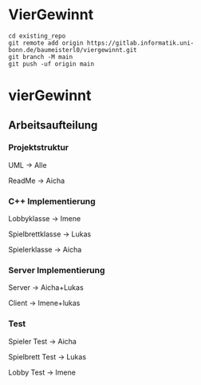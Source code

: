 # VierGewinnt



```
cd existing_repo
git remote add origin https://gitlab.informatik.uni-bonn.de/baumeisterl0/viergewinnt.git
git branch -M main
git push -uf origin main
```
# vierGewinnt

## Arbeitsaufteilung

### Projektstruktur 
  UML -> Alle
  
  ReadMe -> Aicha

### C++ Implementierung
  Lobbyklasse -> Imene
  
  Spielbrettklasse -> Lukas

  Spielerklasse -> Aicha

### Server Implementierung
  Server -> Aicha+Lukas
  
  Client -> Imene+lukas
  
### Test 
  Spieler Test -> Aicha
  
  Spielbrett Test -> Lukas
 
  Lobby Test -> Imene



